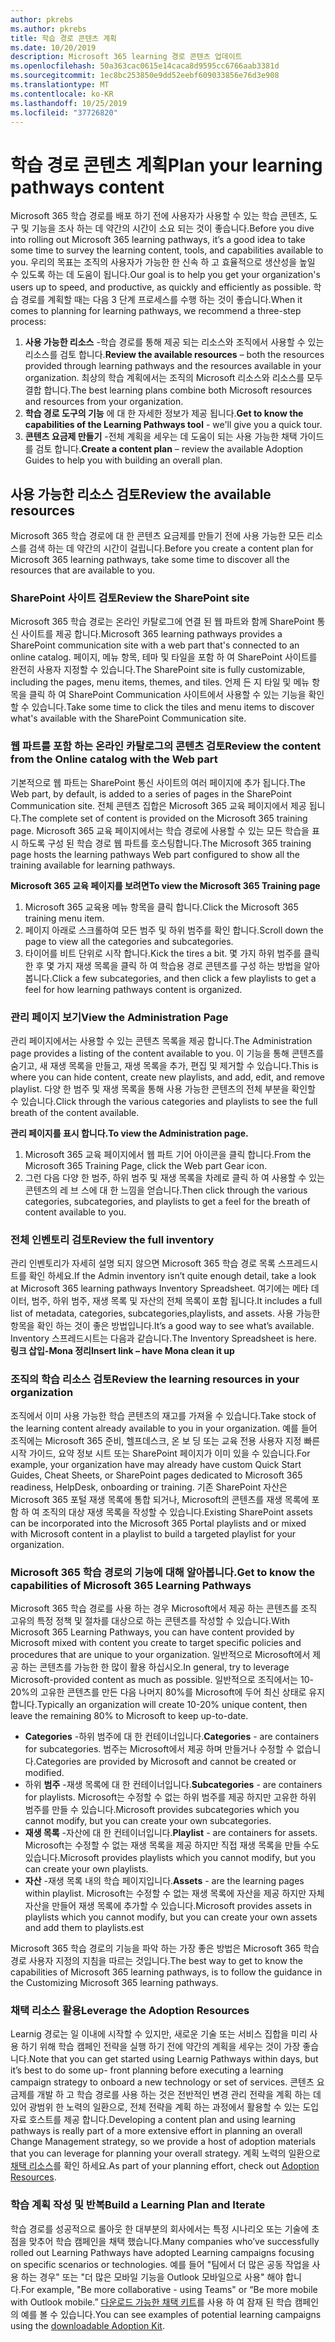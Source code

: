 ```yaml
---
author: pkrebs
ms.author: pkrebs
title: 학습 경로 콘텐츠 계획
ms.date: 10/20/2019
description: Microsoft 365 learning 경로 콘텐츠 업데이트
ms.openlocfilehash: 50a363cac0615e14caca8d9595cc6766aab3381d
ms.sourcegitcommit: 1ec8bc253850e9dd52eebf609033856e76d3e908
ms.translationtype: MT
ms.contentlocale: ko-KR
ms.lasthandoff: 10/25/2019
ms.locfileid: "37726820"
---
```

# <a name="plan-your-learning-pathways-content"></a><span data-ttu-id="d014c-103">학습 경로 콘텐츠 계획</span><span class="sxs-lookup"><span data-stu-id="d014c-103">Plan your learning pathways content</span></span>
<span data-ttu-id="d014c-104">Microsoft 365 학습 경로를 배포 하기 전에 사용자가 사용할 수 있는 학습 콘텐츠, 도구 및 기능을 조사 하는 데 약간의 시간이 소요 되는 것이 좋습니다.</span><span class="sxs-lookup"><span data-stu-id="d014c-104">Before you dive into rolling out Microsoft 365 learning pathways, it’s a good idea to take some time to survey the learning content, tools, and capabilities available to you.</span></span> <span data-ttu-id="d014c-105">우리의 목표는 조직의 사용자가 가능한 한 신속 하 고 효율적으로 생산성을 높일 수 있도록 하는 데 도움이 됩니다.</span><span class="sxs-lookup"><span data-stu-id="d014c-105">Our goal is to help you get your organization's users up to speed, and productive, as quickly and efficiently as possible.</span></span> <span data-ttu-id="d014c-106">학습 경로를 계획할 때는 다음 3 단계 프로세스를 수행 하는 것이 좋습니다.</span><span class="sxs-lookup"><span data-stu-id="d014c-106">When it comes to planning for learning pathways, we recommend a three-step process:</span></span>

1. <span data-ttu-id="d014c-107">**사용 가능한 리소스** -학습 경로를 통해 제공 되는 리소스와 조직에서 사용할 수 있는 리소스를 검토 합니다.</span><span class="sxs-lookup"><span data-stu-id="d014c-107">**Review the available resources** – both the resources provided through learning pathways and the resources available in your organization.</span></span> <span data-ttu-id="d014c-108">최상의 학습 계획에서는 조직의 Microsoft 리소스와 리소스를 모두 결합 합니다.</span><span class="sxs-lookup"><span data-stu-id="d014c-108">The best learning plans combine both Microsoft resources and resources from your organization.</span></span>
2. <span data-ttu-id="d014c-109">**학습 경로 도구의 기능** 에 대 한 자세한 정보가 제공 됩니다.</span><span class="sxs-lookup"><span data-stu-id="d014c-109">**Get to know the capabilities of the Learning Pathways tool** - we'll give you a quick tour.</span></span> 
3. <span data-ttu-id="d014c-110">**콘텐츠 요금제 만들기** -전체 계획을 세우는 데 도움이 되는 사용 가능한 채택 가이드를 검토 합니다.</span><span class="sxs-lookup"><span data-stu-id="d014c-110">**Create a content plan** – review the available Adoption Guides to help you with building an overall plan.</span></span>

## <a name="review-the-available-resources"></a><span data-ttu-id="d014c-111">사용 가능한 리소스 검토</span><span class="sxs-lookup"><span data-stu-id="d014c-111">Review the available resources</span></span>
<span data-ttu-id="d014c-112">Microsoft 365 학습 경로에 대 한 콘텐츠 요금제를 만들기 전에 사용 가능한 모든 리소스를 검색 하는 데 약간의 시간이 걸립니다.</span><span class="sxs-lookup"><span data-stu-id="d014c-112">Before you create a content plan for Microsoft 365 learning pathways, take some time to discover all the resources that are available to you.</span></span> 

### <a name="review-the-sharepoint-site"></a><span data-ttu-id="d014c-113">SharePoint 사이트 검토</span><span class="sxs-lookup"><span data-stu-id="d014c-113">Review the SharePoint site</span></span>
<span data-ttu-id="d014c-114">Microsoft 365 학습 경로는 온라인 카탈로그에 연결 된 웹 파트와 함께 SharePoint 통신 사이트를 제공 합니다.</span><span class="sxs-lookup"><span data-stu-id="d014c-114">Microsoft 365 learning pathways provides a SharePoint communication site with a web part that's connected to an online catalog.</span></span> <span data-ttu-id="d014c-115">페이지, 메뉴 항목, 테마 및 타일을 포함 하 여 SharePoint 사이트를 완전히 사용자 지정할 수 있습니다.</span><span class="sxs-lookup"><span data-stu-id="d014c-115">The SharePoint site is fully customizable, including the pages, menu items, themes, and tiles.</span></span> <span data-ttu-id="d014c-116">언제 든 지 타일 및 메뉴 항목을 클릭 하 여 SharePoint Communication 사이트에서 사용할 수 있는 기능을 확인할 수 있습니다.</span><span class="sxs-lookup"><span data-stu-id="d014c-116">Take some time to click the tiles and menu items to discover what's available with the SharePoint Communication site.</span></span>

### <a name="review-the-content-from-the-online-catalog-with-the-web-part"></a><span data-ttu-id="d014c-117">웹 파트를 포함 하는 온라인 카탈로그의 콘텐츠 검토</span><span class="sxs-lookup"><span data-stu-id="d014c-117">Review the content from the Online catalog with the Web part</span></span>
<span data-ttu-id="d014c-118">기본적으로 웹 파트는 SharePoint 통신 사이트의 여러 페이지에 추가 됩니다.</span><span class="sxs-lookup"><span data-stu-id="d014c-118">The Web part, by default, is added to a series of pages in the SharePoint Communication site.</span></span> <span data-ttu-id="d014c-119">전체 콘텐츠 집합은 Microsoft 365 교육 페이지에서 제공 됩니다.</span><span class="sxs-lookup"><span data-stu-id="d014c-119">The complete set of content is provided on the Microsoft 365 training page.</span></span> <span data-ttu-id="d014c-120">Microsoft 365 교육 페이지에서는 학습 경로에 사용할 수 있는 모든 학습을 표시 하도록 구성 된 학습 경로 웹 파트를 호스팅합니다.</span><span class="sxs-lookup"><span data-stu-id="d014c-120">The Microsoft 365 training page hosts the learning pathways Web part configured to show all the training available for learning pathways.</span></span> 

<span data-ttu-id="d014c-121">**Microsoft 365 교육 페이지를 보려면**</span><span class="sxs-lookup"><span data-stu-id="d014c-121">**To view the Microsoft 365 Training page**</span></span>
1. <span data-ttu-id="d014c-122">Microsoft 365 교육용 메뉴 항목을 클릭 합니다.</span><span class="sxs-lookup"><span data-stu-id="d014c-122">Click the Microsoft 365 training menu item.</span></span> 
1. <span data-ttu-id="d014c-123">페이지 아래로 스크롤하여 모든 범주 및 하위 범주를 확인 합니다.</span><span class="sxs-lookup"><span data-stu-id="d014c-123">Scroll down the page to view all the categories and subcategories.</span></span>
2. <span data-ttu-id="d014c-124">타이어를 비트 단위로 시작 합니다.</span><span class="sxs-lookup"><span data-stu-id="d014c-124">Kick the tires a bit.</span></span> <span data-ttu-id="d014c-125">몇 가지 하위 범주를 클릭 한 후 몇 가지 재생 목록을 클릭 하 여 학습용 경로 콘텐츠를 구성 하는 방법을 알아봅니다.</span><span class="sxs-lookup"><span data-stu-id="d014c-125">Click a few subcategories, and then click a few playlists to get a feel for how learning pathways content is organized.</span></span> 

### <a name="view-the-administration-page"></a><span data-ttu-id="d014c-126">관리 페이지 보기</span><span class="sxs-lookup"><span data-stu-id="d014c-126">View the Administration Page</span></span>
<span data-ttu-id="d014c-127">관리 페이지에서는 사용할 수 있는 콘텐츠 목록을 제공 합니다.</span><span class="sxs-lookup"><span data-stu-id="d014c-127">The Administration page provides a listing of the content available to you.</span></span> <span data-ttu-id="d014c-128">이 기능을 통해 콘텐츠를 숨기고, 새 재생 목록을 만들고, 재생 목록을 추가, 편집 및 제거할 수 있습니다.</span><span class="sxs-lookup"><span data-stu-id="d014c-128">This is where you can hide content, create new playlists, and add, edit, and remove playlist.</span></span> <span data-ttu-id="d014c-129">다양 한 범주 및 재생 목록을 통해 사용 가능한 콘텐츠의 전체 부분을 확인할 수 있습니다.</span><span class="sxs-lookup"><span data-stu-id="d014c-129">Click through the various categories and playlists to see the full breath of the content available.</span></span> 

<span data-ttu-id="d014c-130">**관리 페이지를 표시 합니다.**</span><span class="sxs-lookup"><span data-stu-id="d014c-130">**To view the Administration page.**</span></span>
1. <span data-ttu-id="d014c-131">Microsoft 365 교육 페이지에서 웹 파트 기어 아이콘을 클릭 합니다.</span><span class="sxs-lookup"><span data-stu-id="d014c-131">From the Microsoft 365 Training Page, click the Web part Gear icon.</span></span> 
2. <span data-ttu-id="d014c-132">그런 다음 다양 한 범주, 하위 범주 및 재생 목록을 차례로 클릭 하 여 사용할 수 있는 콘텐츠의 레 브 스에 대 한 느낌을 얻습니다.</span><span class="sxs-lookup"><span data-stu-id="d014c-132">Then click through the various categories, subcategories, and playlists to get a feel for the breath of content available to you.</span></span> 

### <a name="review-the-full-inventory"></a><span data-ttu-id="d014c-133">전체 인벤토리 검토</span><span class="sxs-lookup"><span data-stu-id="d014c-133">Review the full inventory</span></span>
<span data-ttu-id="d014c-134">관리 인벤토리가 자세히 설명 되지 않으면 Microsoft 365 학습 경로 목록 스프레드시트를 확인 하세요.</span><span class="sxs-lookup"><span data-stu-id="d014c-134">If the Admin inventory isn’t quite enough detail, take a look at Microsoft 365 learning pathways Inventory Spreadsheet.</span></span> <span data-ttu-id="d014c-135">여기에는 메타 데이터, 범주, 하위 범주, 재생 목록 및 자산의 전체 목록이 포함 됩니다.</span><span class="sxs-lookup"><span data-stu-id="d014c-135">It includes a full list of metadata, categories, subcategories,playlists, and assets.</span></span> <span data-ttu-id="d014c-136">사용 가능한 항목을 확인 하는 것이 좋은 방법입니다.</span><span class="sxs-lookup"><span data-stu-id="d014c-136">It’s a good way to see what’s available.</span></span> <span data-ttu-id="d014c-137">Inventory 스프레드시트는 다음과 같습니다.</span><span class="sxs-lookup"><span data-stu-id="d014c-137">The Inventory Spreadsheet is here.</span></span> <span data-ttu-id="d014c-138">**링크 삽입-Mona 정리**</span><span class="sxs-lookup"><span data-stu-id="d014c-138">**Insert link – have Mona clean it up**</span></span>

### <a name="review-the-learning-resources-in-your-organization"></a><span data-ttu-id="d014c-139">조직의 학습 리소스 검토</span><span class="sxs-lookup"><span data-stu-id="d014c-139">Review the learning resources in your organization</span></span>
<span data-ttu-id="d014c-140">조직에서 이미 사용 가능한 학습 콘텐츠의 재고를 가져올 수 있습니다.</span><span class="sxs-lookup"><span data-stu-id="d014c-140">Take stock of the learning content already available to you in your organization.</span></span>
<span data-ttu-id="d014c-141">예를 들어 조직에는 Microsoft 365 준비, 헬프데스크, 온 보 딩 또는 교육 전용 사용자 지정 빠른 시작 가이드, 요약 정보 시트 또는 SharePoint 페이지가 이미 있을 수 있습니다.</span><span class="sxs-lookup"><span data-stu-id="d014c-141">For example, your organization have may already have custom Quick Start Guides, Cheat Sheets, or SharePoint pages dedicated to Microsoft 365 readiness, HelpDesk, onboarding or training.</span></span> <span data-ttu-id="d014c-142">기존 SharePoint 자산은 Microsoft 365 포털 재생 목록에 통합 되거나, Microsoft의 콘텐츠를 재생 목록에 포함 하 여 조직의 대상 재생 목록을 작성할 수 있습니다.</span><span class="sxs-lookup"><span data-stu-id="d014c-142">Existing SharePoint assets can be incorporated into the Microsoft 365 Portal playlists and or mixed with Microsoft content in a playlist to build a targeted playlist for your organization.</span></span> 

### <a name="get-to-know-the-capabilities-of-microsoft-365-learning-pathways"></a><span data-ttu-id="d014c-143">Microsoft 365 학습 경로의 기능에 대해 알아봅니다.</span><span class="sxs-lookup"><span data-stu-id="d014c-143">Get to know the capabilities of Microsoft 365 Learning Pathways</span></span>
<span data-ttu-id="d014c-144">Microsoft 365 학습 경로를 사용 하는 경우 Microsoft에서 제공 하는 콘텐츠를 조직 고유의 특정 정책 및 절차를 대상으로 하는 콘텐츠를 작성할 수 있습니다.</span><span class="sxs-lookup"><span data-stu-id="d014c-144">With Microsoft 365 Learning Pathways, you can have content provided by Microsoft mixed with content you create to target specific policies and procedures that are unique to your organization.</span></span> <span data-ttu-id="d014c-145">일반적으로 Microsoft에서 제공 하는 콘텐츠를 가능한 한 많이 활용 하십시오.</span><span class="sxs-lookup"><span data-stu-id="d014c-145">In general, try to leverage Microsoft-provided content as much as possible.</span></span> <span data-ttu-id="d014c-146">일반적으로 조직에서는 10-20%의 고유한 콘텐츠를 만든 다음 나머지 80%를 Microsoft에 두어 최신 상태로 유지 합니다.</span><span class="sxs-lookup"><span data-stu-id="d014c-146">Typically an organization will create 10-20% unique content, then leave the remaining 80% to Microsoft to keep up-to-date.</span></span>

- <span data-ttu-id="d014c-147">**Categories** -하위 범주에 대 한 컨테이너입니다.</span><span class="sxs-lookup"><span data-stu-id="d014c-147">**Categories** - are containers for subcategories.</span></span> <span data-ttu-id="d014c-148">범주는 Microsoft에서 제공 하며 만들거나 수정할 수 없습니다.</span><span class="sxs-lookup"><span data-stu-id="d014c-148">Categories are provided by Microsoft and cannot be created or modified.</span></span>
- <span data-ttu-id="d014c-149">하위 **범주** -재생 목록에 대 한 컨테이너입니다.</span><span class="sxs-lookup"><span data-stu-id="d014c-149">**Subcategories** - are containers for playlists.</span></span> <span data-ttu-id="d014c-150">Microsoft는 수정할 수 없는 하위 범주를 제공 하지만 고유한 하위 범주를 만들 수 있습니다.</span><span class="sxs-lookup"><span data-stu-id="d014c-150">Microsoft provides subcategories which you cannot modify, but you can create your own subcategories.</span></span> 
- <span data-ttu-id="d014c-151">**재생 목록** -자산에 대 한 컨테이너입니다.</span><span class="sxs-lookup"><span data-stu-id="d014c-151">**Playlist** - are containers for assets.</span></span> <span data-ttu-id="d014c-152">Microsoft는 수정할 수 없는 재생 목록을 제공 하지만 직접 재생 목록을 만들 수도 있습니다.</span><span class="sxs-lookup"><span data-stu-id="d014c-152">Microsoft provides playlists which you cannot modify, but you can create your own playlists.</span></span>  
- <span data-ttu-id="d014c-153">**자산** -재생 목록 내의 학습 페이지입니다.</span><span class="sxs-lookup"><span data-stu-id="d014c-153">**Assets** - are the learning pages within playlist.</span></span> <span data-ttu-id="d014c-154">Microsoft는 수정할 수 없는 재생 목록에 자산을 제공 하지만 자체 자산을 만들어 재생 목록에 추가할 수 있습니다.</span><span class="sxs-lookup"><span data-stu-id="d014c-154">Microsoft provides assets in playlists which you cannot modify, but you can create your own assets and add them to playlists.est</span></span>

<span data-ttu-id="d014c-155">Microsoft 365 학습 경로의 기능을 파악 하는 가장 좋은 방법은 Microsoft 365 학습 경로 사용자 지정의 지침을 따르는 것입니다.</span><span class="sxs-lookup"><span data-stu-id="d014c-155">The best way to get to know the capabilities of Microsoft 365 learning pathways, is to follow the guidance in the Customizing Microsoft 365 learning pathways.</span></span> 

### <a name="leverage-the-adoption-resources"></a><span data-ttu-id="d014c-156">채택 리소스 활용</span><span class="sxs-lookup"><span data-stu-id="d014c-156">Leverage the Adoption Resources</span></span>
<span data-ttu-id="d014c-157">Learnig 경로는 일 이내에 시작할 수 있지만, 새로운 기술 또는 서비스 집합을 미리 사용 하기 위해 학습 캠페인 전략을 실행 하기 전에 약간의 계획을 세우는 것이 가장 좋습니다.</span><span class="sxs-lookup"><span data-stu-id="d014c-157">Note that you can get started using Learnig Pathways within days, but it’s best to do some up- front planning before executing a learning campaign strategy to onboard a new technology or set of services.</span></span> <span data-ttu-id="d014c-158">콘텐츠 요금제를 개발 하 고 학습 경로를 사용 하는 것은 전반적인 변경 관리 전략을 계획 하는 데 있어 광범위 한 노력의 일환으로, 전체 전략을 계획 하는 과정에서 활용할 수 있는 도입 자료 호스트를 제공 합니다.</span><span class="sxs-lookup"><span data-stu-id="d014c-158">Developing a content plan and using learning pathways is really part of a more extensive effort in planning an overall Change Management strategy, so we provide a host of adoption materials that you can leverage for planning your overall strategy.</span></span> <span data-ttu-id="d014c-159">계획 노력의 일환으로 [채택 리소스](https://resources.techcommunity.microsoft.com/adoption/)를 확인 하세요.</span><span class="sxs-lookup"><span data-stu-id="d014c-159">As part of your planning effort, check out [Adoption Resources](https://resources.techcommunity.microsoft.com/adoption/).</span></span>

### <a name="build-a-learning-plan-and-iterate"></a><span data-ttu-id="d014c-160">학습 계획 작성 및 반복</span><span class="sxs-lookup"><span data-stu-id="d014c-160">Build a Learning Plan and Iterate</span></span> 
<span data-ttu-id="d014c-161">학습 경로를 성공적으로 롤아웃 한 대부분의 회사에서는 특정 시나리오 또는 기술에 초점을 맞추어 학습 캠페인을 채택 했습니다.</span><span class="sxs-lookup"><span data-stu-id="d014c-161">Many companies who’ve successfully rolled out Learning Pathways have adopted Learning campaigns focusing on specific scenarios or technologies.</span></span> <span data-ttu-id="d014c-162">예를 들어 "팀에서 더 많은 공동 작업을 사용 하는 경우" 또는 "더 많은 모바일 기능을 Outlook 모바일으로 사용" 해야 합니다.</span><span class="sxs-lookup"><span data-stu-id="d014c-162">For example, "Be more collaborative - using Teams" or “Be more mobile with Outlook mobile.”</span></span> <span data-ttu-id="d014c-163">[다운로드 가능한 채택 키트](https://resources.techcommunity.microsoft.com/adoption/)를 사용 하 여 잠재 된 학습 캠페인의 예를 볼 수 있습니다.</span><span class="sxs-lookup"><span data-stu-id="d014c-163">You can see examples of potential learning campaigns using the [downloadable Adoption Kit](https://resources.techcommunity.microsoft.com/adoption/).</span></span>


 
